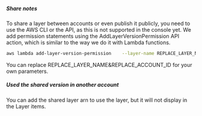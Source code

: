 ##### Share notes
To share a layer between accounts or even publish it publicly, you need to use the AWS CLI or the API, as this is not supported in the console yet. We add permission statements using the AddLayerVersionPermission API action, which is similar to the way we do it with Lambda functions.

```bash
aws lambda add-layer-version-permission    --layer-name REPLACE_LAYER_NAME    --version-number 1    --statement-id sharingWithOneAccount    --principal REPLACE_ACCOUNT_ID    --action lambda:GetLayerVersion
```

You can replace REPLACE_LAYER_NAME&REPLACE_ACCOUNT_ID for your own parameters.

##### Used the shared version in another account
You can add the shared layer arn to use the layer, but it will not display in the Layer items.
